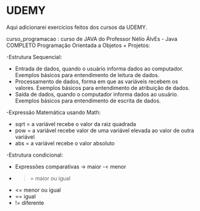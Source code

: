 # UDEMY
Aqui adicionarei exercícios feitos dos cursos da UDEMY.

curso_programacao : curso de JAVA do Professor Nélio ÁlvEs - Java COMPLETO Programação Orientada a Objetos + Projetos:

-Estrutura Sequencial:
- Entrada de dados, quando o usuário informa dados ao computador. Exemplos básicos para entendimento de leitura de dados.
- Processamento de dados, forma em que as variáveis recebem os valores. Exemplos básicos para entendimento de atribuição de dados.
- Saída de dados, quando o computador informa dados ao usuário. Exemplos básicos para entendimento de escrita de dados.

-Expressão Matemática usando Math:
- sqrt = a variável recebe o valor da raiz quadrada
- pow =  a variável recebe valor de uma variável elevada ao valor de outra variável
- abs =  a variável recebe o valor absoluto

-Estrutura condicional:
- Expressões comparativas 
-> maior
-< menor
- >= maior ou igual
- <= menor ou igual
- == igual
- != diferente

